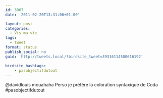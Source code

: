 ```yaml
---
id: 3067
date: '2011-02-20T13:31:06+01:00'

layout: post
categories:
  - Vis ma vie
tags:
  - tweet
format: status
publish_social: no
guid: 'http://tweets.local/?birdsite_tweet=39316114500616192'

birdsite_hashtags:
    - pasobjectifdutout
---
```


@davidlouis mouahaha Perso je préfère la coloration syntaxique de Coda #pasobjectifdutout